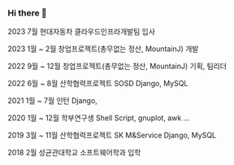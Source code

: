 ### Hi there 👋




2023 7월 현대자동차 클라우드인프라개발팀 입사

2023 1월 ~  2월 창업프로젝트(총무없는 정산, MountainJ) 개발

2022 9월 ~ 12월 창업프로젝트(총무없는 정산, MountainJ) 기획, 팀리더

2022 6월 ~  8월 산학협력프로젝트 SOSD Django, MySQL

2021 1월 ~  7월 인턴 Django, 

2020 1월 ~ 12월 학부연구생 Shell Script, gnuplot, awk ...

2019 3월 ~ 11월 산학협력프로젝트 SK M&Service Django, MySQL

2018 2월 성균관대학교 소프트웨어학과 입학
